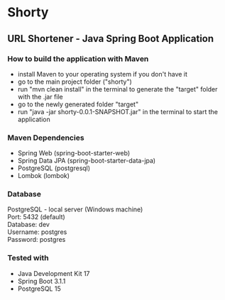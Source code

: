 # Shorty
## URL Shortener - Java Spring Boot Application

### How to build the application with Maven
* install Maven to your operating system if you don't have it
* go to the main project folder ("shorty")
* run "mvn clean install" in the terminal to generate the "target" folder with the .jar file
* go to the newly generated folder "target"
* run "java -jar shorty-0.0.1-SNAPSHOT.jar" in the terminal to start the application

### Maven Dependencies
* Spring Web (spring-boot-starter-web)
* Spring Data JPA (spring-boot-starter-data-jpa)
* PostgreSQL (postgresql)
* Lombok (lombok)

### Database
PostgreSQL - local server (Windows machine)\
Port: 5432 (default)\
Database: dev\
Username: postgres\
Password: postgres

### Tested with
* Java Development Kit 17
* Spring Boot 3.1.1
* PostgreSQL 15